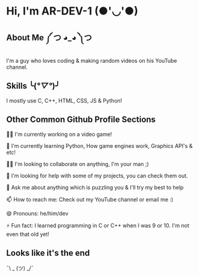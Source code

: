 
# Hi, I'm AR-DEV-1 (●'◡'●)



## About Me ༼ つ ◕_◕ ༽つ
I'm a guy who loves coding & making random videos on his YouTube channel.


## Skills ╰(*°▽°*)╯ 
I mostly use C, C++, HTML, CSS, JS & Python!


## Other Common Github Profile Sections
👩‍💻 I'm currently working on a video game!

🧠 I'm currently learning Python, How game engines work, Graphics API's & etc!

👯‍♀️ I'm looking to collaborate on anything, I'm your man ;)

🤔 I'm looking for help with some of my projects, you can check them out.

💬 Ask me about anything which is puzzling you & I'll try my best to help

📫 How to reach me: Check out my YouTube channel or email me :)

😄 Pronouns: he/him/dev

⚡️ Fun fact: I learned programming in C or C++ when I was 9 or 10. I'm not even that old yet!


## Looks like it's the end
¯\ _ (ツ) _/¯